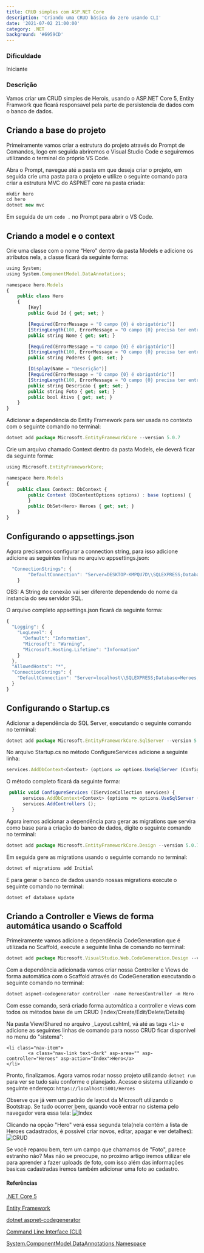```yaml
---
title: CRUD simples com ASP.NET Core
description: 'Criando uma CRUD básica do zero usando CLI'
date: '2021-07-02 21:00:00'
category: .NET
background: '#6959CD'
---
```

### Dificuldade
Iniciante

### Descrição
Vamos criar um CRUD simples de Herois, usando o ASP.NET Core 5, Entity Framwork que ficará responsavel pela parte de persistencia de dados com o banco de dados.


## Criando a base do projeto

Primeiramente vamos criar a estrutura do projeto através do Prompt de Comandos, logo em seguida abriremos o Visual Studio Code e seguiremos utilizando o terminal do próprio VS Code.

Abra o Prompt, navegue até a pasta em que deseja criar o projeto, em seguida crie uma pasta para o projeto e utilize o seguinte comando para criar a estrutura MVC do ASPNET core na pasta criada:
````jsx
mkdir hero
cd hero
dotnet new mvc
````

Em seguida de um ````code .```` no Prompt para abrir o VS Code.

## Criando a model e o context

Crie uma classe com o nome “Hero” dentro da pasta Models e adicione os atributos nela, a classe ficará da seguinte forma:

````jsx
using System;
using System.ComponentModel.DataAnnotations;

namespace hero.Models
{
    public class Hero
    {
        [Key]
        public Guid Id { get; set; }

        [Required(ErrorMessage = "O campo {0} é obrigatório")]
        [StringLength(100, ErrorMessage = "O campo {0} precisa ter entre {2} e {1} caracteres", MinimumLength = 2)]
        public string Nome { get; set; }

        [Required(ErrorMessage = "O campo {0} é obrigatório")]
        [StringLength(100, ErrorMessage = "O campo {0} precisa ter entre {2} e {1} caracteres", MinimumLength = 11)]
        public string Poderes { get; set; }

        [Display(Name = "Descrição")]
        [Required(ErrorMessage = "O campo {0} é obrigatório")]
        [StringLength(100, ErrorMessage = "O campo {0} precisa ter entre {2} e {1} caracteres", MinimumLength = 11)]
        public string Descricao { get; set; }
        public string Foto { get; set; }
        public bool Ativo { get; set; }
    }
}
````
Adicionar a dependência do Entity Framework para ser usada no contexto com o seguinte comando no terminal:<br>
````jsx
dotnet add package Microsoft.EntityFrameworkCore --version 5.0.7
````

Crie um arquivo chamado Context dentro da pasta Models, ele deverá ficar da seguinte forma:

````jsx
using Microsoft.EntityFrameworkCore;

namespace hero.Models
{
    public class Context: DbContext {
        public Context (DbContextOptions options) : base (options) {
        }
        public DbSet<Hero> Heroes { get; set; }
    }
}
````

## Configurando o appsettings.json

Agora precisamos configurar a connection string, para isso adicione adicione as seguintes linhas no arquivo appsettings.json:

````jsx
  "ConnectionStrings": {
        "DefaultConnection": "Server=DESKTOP-KMPQU7D\\SQLEXPRESS;Database=Heroes;MultipleActiveResultSets=true;Trusted_Connection=True;"
    }

````
OBS: A String de conexão vai ser diferente dependendo do nome da instancia do seu servidor SQL.

O arquivo completo appsettings.json ficará da seguinte forma:

````jsx
{
  "Logging": {
    "LogLevel": {
      "Default": "Information",
      "Microsoft": "Warning",
      "Microsoft.Hosting.Lifetime": "Information"
    }
  },
  "AllowedHosts": "*",
  "ConnectionStrings": {
    "DefaultConnection": "Server=localhost\\SQLEXPRESS;Database=Heroes;MultipleActiveResultSets=true;Trusted_Connection=True;"
  }
}
````

## Configurando o Startup.cs

Adicionar a dependência do SQL Server, executando o seguinte comando no terminal:<br>
````jsx
dotnet add package Microsoft.EntityFrameworkCore.SqlServer --version 5.0.7
````

No arquivo Startup.cs no método ConfigureServices adicione a seguinte linha:

````jsx
services.AddDbContext<Context> (options => options.UseSqlServer (Configuration.GetConnectionString ("DefaultConnection")));

````

O método completo ficará da seguinte forma:

````jsx
 public void ConfigureServices (IServiceCollection services) {
      services.AddDbContext<Context> (options => options.UseSqlServer (Configuration.GetConnectionString ("DefaultConnection")));
      services.AddControllers ();
  }


````

Agora iremos adicionar a dependência para gerar as migrations que servira como base para a criação do banco de dados, digite o seguinte comando no terminal:
````jsx
dotnet add package Microsoft.EntityFrameworkCore.Design --version 5.0.7
````

Em seguida gere as migrations usando o seguinte comando no terminal:
````jsx
dotnet ef migrations add Initial
````

E para gerar o banco de dados usando nossas migrations execute o seguinte comando no terminal:
````jsx
dotnet ef database update
````

## Criando a Controller e Views de forma automática usando o Scaffold

Primeiramente vamos adicione a dependência CodeGeneration que é utilizada no Scaffold, execute a seguinte linha de comando no terminal:
````jsx
dotnet add package Microsoft.VisualStudio.Web.CodeGeneration.Design --version 5.0.2
````

Com a dependência adicionada vamos criar nossa Controller e Views de forma automática com o Scaffold através do CodeGeneration executando o seguinte comando no terminal:
````jsx
dotnet aspnet-codegenerator controller -name HeroesController -m Hero -dc Context --relativeFolderPath Controllers --useDefaultLayout
````

Com esse comando, será criado forma automática a controller e views com todos os métodos base de um CRUD (Index/Create/Edit/Delete/Details) 

Na pasta View/Shared no arquivo _Layout.cshtml, vá até as tags `<li>` e adicione as seguintes linhas de comando para nosso CRUD ficar disponivel no menu do "sistema":
````
<li class="nav-item">
        <a class="nav-link text-dark" asp-area="" asp-controller="Heroes" asp-action="Index">Hero</a>
</li>
````

Pronto, finalizamos. Agora vamos rodar nosso projeto utilizando ````dotnet run ```` para ver se tudo saiu conforme o planejado.
Acesse o sistema utilizando o seguinte endereço: 
`https://localhost:5001/Heroes`

Observe que já vem um padrão de layout da Microsoft utilizando o Bootstrap. Se tudo ocorrer bem, quando você entrar no sistema pelo navegador vera essa tela:
![Index](assets/img/home.png)

Clicando na opção "Hero" verá essa segunda tela(nela contém a lista de Heroes cadastrados, é possivel criar novos, editar, apagar e ver detalhes):
![CRUD](assets/img/crud_index.png)

Se você reparou bem, tem um campo que chamamos de "Foto", parece estranho não? Mas não se preocupe, no proximo artigo iremos utilizar ele para aprender a fazer uploads de foto, com isso além das informações basicas cadastradas iremos também adicionar uma foto ao cadastro.



#### Referências

<a href="https://docs.microsoft.com/pt-br/dotnet/">.NET Core 5</a>

<a href="https://docs.microsoft.com/pt-br/ef/">Entity Framework</a>

<a href="https://docs.microsoft.com/pt-br/aspnet/core/fundamentals/tools/dotnet-aspnet-codegenerator?view=aspnetcore-5.0">dotnet aspnet-codegenerator</a>

<a href="https://code.visualstudio.com/docs/editor/command-line">Command Line Interface (CLI)</a>

<a href="https://docs.microsoft.com/en-us/dotnet/api/system.componentmodel.dataannotations?view=net-5.0">System.ComponentModel.DataAnnotations Namespace</a>
